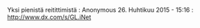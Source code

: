 <!--
Title: OpenWRT
Template: comments
-->

Yksi pienistä reitittimistä
:   Anonymous 26. Huhtikuu 2015 - 15:16
:   <http://www.dx.com/s/GL.iNet>
